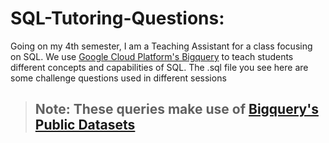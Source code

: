 # SQL-Tutoring-Questions:

Going on my 4th semester, I am a Teaching Assistant for a class focusing on SQL. We use [Google Cloud Platform's Bigquery](https://cloud.google.com/bigquery) to teach students different concepts and capabilities of SQL. The .sql file you see here are some challenge questions used in different sessions

> ## **Note:** These queries make use of [Bigquery's Public Datasets](https://console.cloud.google.com/marketplace/browse?filter=solution-type:dataset)
